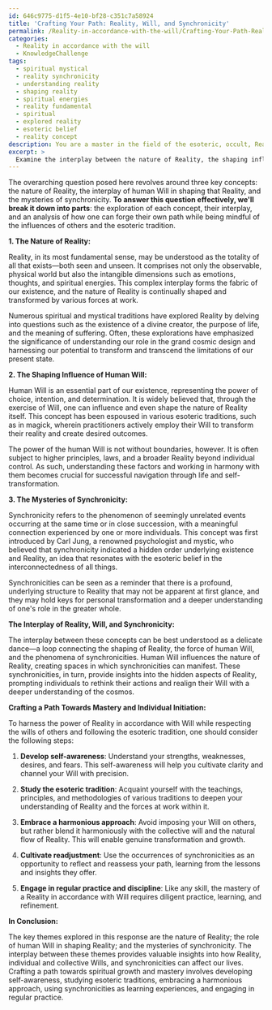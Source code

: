 ```yaml
---
id: 646c9775-d1f5-4e10-bf28-c351c7a58924
title: 'Crafting Your Path: Reality, Will, and Synchronicity'
permalink: /Reality-in-accordance-with-the-will/Crafting-Your-Path-Reality-Will-and-Synchronicity/
categories:
  - Reality in accordance with the will
  - KnowledgeChallenge
tags:
  - spiritual mystical
  - reality synchronicity
  - understanding reality
  - shaping reality
  - spiritual energies
  - reality fundamental
  - spiritual
  - explored reality
  - esoteric belief
  - reality concept
description: You are a master in the field of the esoteric, occult, Reality in accordance with the will and Education. You are a writer of tests, challenges, textbooks and deep knowledge on Reality in accordance with the will for initiates and students to gain deep insights and understanding from. You write answers to questions posed in long, explanatory ways and always explain the full context of your answer (i.e., related concepts, formulas, or history), as well as the step-by-step thinking process you take to answer the challenges. Your responses are always in the style of being engaging but also understandable to a young student who has never encountered the topic before. Summarize the key themes, ideas, and conclusions at the end.
excerpt: > 
  Examine the interplay between the nature of Reality, the shaping influence of human Will, and the mysteries of synchronicity; how might one discern their own path towards mastery of a Reality crafted in accordance with Will, while also navigating the complexities presented by the collective wills of others and the role of individual initiation within the esoteric tradition?
---
```

The overarching question posed here revolves around three key concepts: the nature of Reality, the interplay of human Will in shaping that Reality, and the mysteries of synchronicity. ****To answer this question effectively, we'll break it down into parts****: the exploration of each concept, their interplay, and an analysis of how one can forge their own path while being mindful of the influences of others and the esoteric tradition.

**1. **The Nature of Reality**:**

Reality, in its most fundamental sense, may be understood as the totality of all that exists—both seen and unseen. It comprises not only the observable, physical world but also the intangible dimensions such as emotions, thoughts, and spiritual energies. This complex interplay forms the fabric of our existence, and the nature of Reality is continually shaped and transformed by various forces at work.

Numerous spiritual and mystical traditions have explored Reality by delving into questions such as the existence of a divine creator, the purpose of life, and the meaning of suffering. Often, these explorations have emphasized the significance of understanding our role in the grand cosmic design and harnessing our potential to transform and transcend the limitations of our present state.

**2. **The Shaping Influence of Human Will**:**

Human Will is an essential part of our existence, representing the power of choice, intention, and determination. It is widely believed that, through the exercise of Will, one can influence and even shape the nature of Reality itself. This concept has been espoused in various esoteric traditions, such as in magick, wherein practitioners actively employ their Will to transform their reality and create desired outcomes.

The power of the human Will is not without boundaries, however. It is often subject to higher principles, laws, and a broader Reality beyond individual control. As such, understanding these factors and working in harmony with them becomes crucial for successful navigation through life and self-transformation.

**3. **The Mysteries of Synchronicity**:**

Synchronicity refers to the phenomenon of seemingly unrelated events occurring at the same time or in close succession, with a meaningful connection experienced by one or more individuals. This concept was first introduced by Carl Jung, a renowned psychologist and mystic, who believed that synchronicity indicated a hidden order underlying existence and Reality, an idea that resonates with the esoteric belief in the interconnectedness of all things.

Synchronicities can be seen as a reminder that there is a profound, underlying structure to Reality that may not be apparent at first glance, and they may hold keys for personal transformation and a deeper understanding of one's role in the greater whole. 

**The Interplay of Reality, Will, and Synchronicity:**

The interplay between these concepts can be best understood as a delicate dance—a loop connecting the shaping of Reality, the force of human Will, and the phenomena of synchronicities. Human Will influences the nature of Reality, creating spaces in which synchronicities can manifest. These synchronicities, in turn, provide insights into the hidden aspects of Reality, prompting individuals to rethink their actions and realign their Will with a deeper understanding of the cosmos.

**Crafting a Path Towards Mastery and Individual Initiation:**

To harness the power of Reality in accordance with Will while respecting the wills of others and following the esoteric tradition, one should consider the following steps:

1. ****Develop self-awareness****: Understand your strengths, weaknesses, desires, and fears. This self-awareness will help you cultivate clarity and channel your Will with precision.

2. ****Study the esoteric tradition****: Acquaint yourself with the teachings, principles, and methodologies of various traditions to deepen your understanding of Reality and the forces at work within it.

3. ****Embrace a harmonious approach****: Avoid imposing your Will on others, but rather blend it harmoniously with the collective will and the natural flow of Reality. This will enable genuine transformation and growth.

4. ****Cultivate readjustment****: Use the occurrences of synchronicities as an opportunity to reflect and reassess your path, learning from the lessons and insights they offer.

5. ****Engage in regular practice and discipline****: Like any skill, the mastery of a Reality in accordance with Will requires diligent practice, learning, and refinement.

**In Conclusion:**

The key themes explored in this response are the nature of Reality; the role of human Will in shaping Reality; and the mysteries of synchronicity. The interplay between these themes provides valuable insights into how Reality, individual and collective Wills, and synchronicities can affect our lives. Crafting a path towards spiritual growth and mastery involves developing self-awareness, studying esoteric traditions, embracing a harmonious approach, using synchronicities as learning experiences, and engaging in regular practice.
